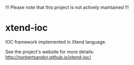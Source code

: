 !!! Please note that this project is not actively maintained !!!

# xtend-ioc

IOC framework implemented in Xtend language.

See the project's website for more details: http://norbertsandor.github.io/xtend-ioc/
